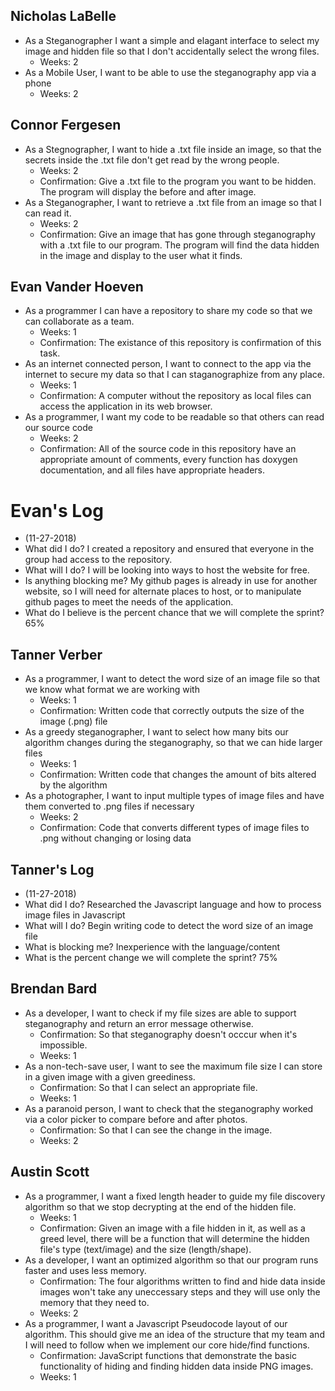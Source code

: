  ## Nicholas LaBelle
 * As a Steganographer I want a simple and elagant interface to select my image and hidden file so that I don't accidentally select the wrong files.
   * Weeks: 2
 * As a Mobile User, I want to be able to use the steganography app via a phone
   * Weeks: 2


 ## Connor Fergesen
 * As a Stegnographer, I want to hide a .txt file inside an image, 
so that the secrets inside the .txt file don't get read by the wrong people.
   * Weeks: 2
   * Confirmation: Give a .txt file to the program you want to be hidden. The program will display the before and after image.
 * As a Steganographer, I want to retrieve a .txt file from an image so that I can read it.
   * Weeks: 2
   * Confirmation: Give an image that has gone through steganography with a .txt file to our program. The program will find the data hidden in the image and display to the user what it finds.


 ## Evan Vander Hoeven
 * As a programmer I can have a repository to share my code so that we can collaborate as a team. 
   * Weeks: 1
   * Confirmation: The existance of this repository is confirmation of this task.
 * As an internet connected person, I want to connect to the app via the internet to secure my data so that I can staganographize from any place.
   * Weeks: 1
   * Confirmation: A computer without the repository as local files can access the application in its web browser.
 * As a programmer, I want my code to be readable so that others can read our source code
   * Weeks: 2
   * Confirmation: All of the source code in this repository have an appropriate amount of comments, every function has doxygen documentation, and all files have appropriate headers. 

# Evan's Log
* (11-27-2018)
 * What did I do? I created a repository and ensured that everyone in the group had access to the repository.
  * What will I do? I will be looking into ways to host the website for free.
  * Is anything blocking me? My github pages is already in use for another website, so I will need for alternate places to host, or to manipulate github pages to meet the needs of the application.
  * What do I believe is the percent chance that we will complete the sprint? 65%

 ## Tanner Verber
 * As a programmer, I want to detect the word size of an image file so that we know what format we are working with
   * Weeks: 1
   * Confirmation: Written code that correctly outputs the size of the image (.png) file
 * As a greedy steganographer, I want to select how many bits our algorithm changes during the steganography, so that we can hide larger files
   * Weeks: 1
   * Confirmation: Written code that changes the amount of bits altered by the algorithm
 * As a photographer, I want to input multiple types of image files and have them converted to .png files if necessary
   * Weeks: 2
   * Confirmation: Code that converts different types of image files to .png without changing or losing data
## Tanner's Log
* (11-27-2018)
 * What did I do? Researched the Javascript language and how to process image files in Javascript
 * What will I do? Begin writing code to detect the word size of an image file
 * What is blocking me? Inexperience with the language/content
 * What is the percent change we will complete the sprint? 75%


 ## Brendan Bard
 * As a developer, I want to check if my file sizes are able to support steganography and return an error message otherwise.
   * Confirmation: So that steganography doesn't occcur when it's impossible.
   * Weeks: 1
 * As a non-tech-save user, I want to see the maximum file size I can store in a given image with a given greediness.
   * Confirmation: So that I can select an appropriate file.
   * Weeks: 1
 * As a paranoid person, I want to check that the steganography worked via a color picker to compare before and after photos.
   * Confirmation: So that I can see the change in the image.
   * Weeks: 2
  
  
 ## Austin Scott
 * As a programmer, I want a fixed length header to guide my file discovery algorithm so that we stop decrypting at the end of the hidden file.
   * Weeks: 1
   * Confirmation: Given an image with a file hidden in it, as well as a greed level, there will be a function that will determine the hidden file's type (text/image) and the size (length/shape).
 * As a developer, I want an optimized algorithm so that our program runs faster and uses less memory. 
   * Confirmation: The four algorithms written to find and hide data inside images won't take any uneccessary steps and they will use only the memory that they need to.
   * Weeks: 2
 * As a programmer, I want a Javascript Pseudocode layout of our algorithm. This should give me an idea of the structure that my team and I will need to follow when we implement our core hide/find functions.
   * Confirmation: JavaScript functions that demonstrate the basic functionality of hiding and finding hidden data inside PNG images.
   * Weeks: 1
  
